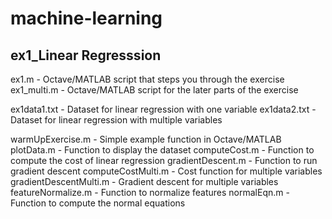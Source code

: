 # machine-learning

## ex1_Linear Regresssion

ex1.m - Octave/MATLAB script that steps you through the exercise
ex1_multi.m - Octave/MATLAB script for the later parts of the exercise

ex1data1.txt - Dataset for linear regression with one variable
ex1data2.txt - Dataset for linear regression with multiple variables

warmUpExercise.m - Simple example function in Octave/MATLAB
plotData.m - Function to display the dataset
computeCost.m - Function to compute the cost of linear regression
gradientDescent.m - Function to run gradient descent
computeCostMulti.m - Cost function for multiple variables
gradientDescentMulti.m - Gradient descent for multiple variables
featureNormalize.m - Function to normalize features
normalEqn.m - Function to compute the normal equations
